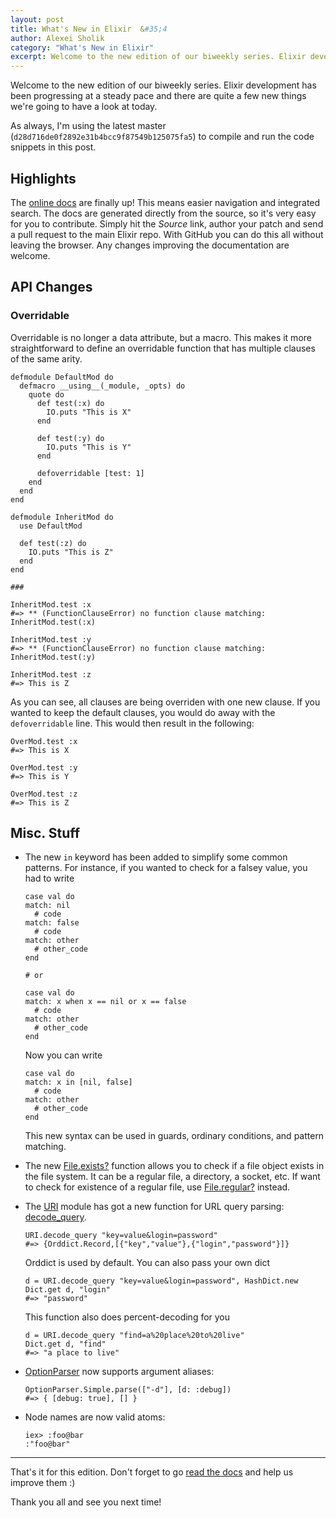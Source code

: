 ```yaml
---
layout: post
title: What's New in Elixir  &#35;4
author: Alexei Sholik
category: "What's New in Elixir"
excerpt: Welcome to the new edition of our biweekly series. Elixir development has been progressing at a steady pace and there are quite a few new things we're going to have a look at today.
---
```

Welcome to the new edition of our biweekly series. Elixir development has been progressing at a steady pace and there are quite a few new things we're going to have a look at today.

As always, I'm using the latest master (`d28d716de0f2892e31b4bcc9f87549b125075fa5`) to compile and run the code snippets in this post.

## Highlights ##

The [online docs][1] are finally up! This means easier navigation and integrated search. The docs are generated directly from the source, so it's very easy for you to contribute. Simply hit the _Source_ link, author your patch and send a pull request to the main Elixir repo. With GitHub you can do this all without leaving the browser. Any changes improving the documentation are welcome.

  [1]: http://elixir-lang.org/docs/


## API Changes ##

### Overridable ###

Overridable is no longer a data attribute, but a macro. This makes it more straightforward to define an overridable function that has multiple clauses of the same arity.

    defmodule DefaultMod do
      defmacro __using__(_module, _opts) do
        quote do
          def test(:x) do
            IO.puts "This is X"
          end

          def test(:y) do
            IO.puts "This is Y"
          end

          defoverridable [test: 1]
        end
      end
    end

    defmodule InheritMod do
      use DefaultMod

      def test(:z) do
        IO.puts "This is Z"
      end
    end

    ###

    InheritMod.test :x
    #=> ** (FunctionClauseError) no function clause matching: InheritMod.test(:x)

    InheritMod.test :y
    #=> ** (FunctionClauseError) no function clause matching: InheritMod.test(:y)

    InheritMod.test :z
    #=> This is Z

As you can see, all clauses are being overriden with one new clause. If you wanted to keep the default clauses, you would do away with the `defoverridable` line. This would then result in the following:

    OverMod.test :x
    #=> This is X

    OverMod.test :y
    #=> This is Y

    OverMod.test :z
    #=> This is Z


## Misc. Stuff ##

* The new `in` keyword has been added to simplify some common patterns. For instance, if you wanted to check for a falsey value, you had to write

      case val do
      match: nil
        # code
      match: false
        # code
      match: other
        # other_code
      end

      # or

      case val do
      match: x when x == nil or x == false
        # code
      match: other
        # other_code
      end

  Now you can write

      case val do
      match: x in [nil, false]
        # code
      match: other
        # other_code
      end

  This new syntax can be used in guards, ordinary conditions, and pattern matching.

* The new [File.exists?][2] function allows you to check if a file object exists in the file system. It can be a regular file, a directory, a socket, etc. If want to check for existence of a regular file, use [File.regular?][3] instead.

  [2]: http://elixir-lang.org/docs/File.html#exists?/1
  [3]: http://elixir-lang.org/docs/File.html#regular?/1

* The [URI][4] module has got a new function for URL query parsing: [decode_query][5].

      URI.decode_query "key=value&login=password"
      #=> {Orddict.Record,[{"key","value"},{"login","password"}]}

    Orddict is used by default. You can also pass your own dict

      d = URI.decode_query "key=value&login=password", HashDict.new
      Dict.get d, "login"
      #=> "password"

    This function also does percent-decoding for you

      d = URI.decode_query "find=a%20place%20to%20live"
      Dict.get d, "find"
      #=> "a place to live"

  [4]: http://elixir-lang.org/docs/URI.html
  [5]: http://elixir-lang.org/docs/URI.html#decode_query/2

* [OptionParser][6] now supports argument aliases:

      OptionParser.Simple.parse(["-d"], [d: :debug])
      #=> { [debug: true], [] }

  [6]: http://elixir-lang.org/docs/OptionParser.Simple.html

* Node names are now valid atoms:

      iex> :foo@bar
      :"foo@bar"

---

That's it for this edition. Don't forget to go [read the docs][1] and help us improve them :)

Thank you all and see you next time!
